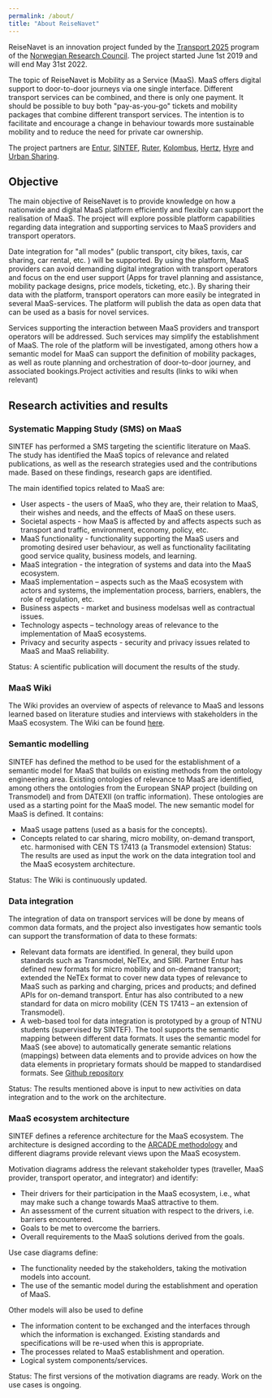 ```yaml
---
permalink: /about/
title: "About ReiseNavet"
---
```


ReiseNavet is an innovation project funded by the [Transport 2025](https://www.forskningsradet.no/en/about-the-research-council/programmes/transport/) program of the [Norwegian Research Council](https://www.forskningsradet.no/en/). The project started June 1st 2019 and will end May 31st 2022.

The topic of ReiseNavet is Mobility as a Service (MaaS). MaaS offers digital support to door-to-door journeys via one single interface. Different transport services can be combined, and there is only one payment. It should be possible to buy both "pay-as-you-go" tickets and mobility packages that combine different transport services. The intention is to facilitate and encourage a change in behaviour towards more sustainable mobility and to reduce the need for private car ownership.

The project partners are [Entur](https://om.entur.no/bedrift/om-entur/), [SINTEF](https://www.sintef.no/en/), [Ruter](https://ruter.no/en/about-ruter/about-us/), [Kolombus](https://www.kolumbus.no/en/about-kolumbus/about-the-company/), [Hertz](https://www.hertz.no/rentacar/reservation/), [Hyre](https://www.hyre.no/) and [Urban Sharing](https://urbansharing.com/).

## Objective

The main objective of ReiseNavet is to provide knowledge on how a nationwide and digital MaaS platform efficiently and flexibly can support the realisation of MaaS. The project will explore possible platform capabilities regarding data integration and supporting services to MaaS providers and transport operators. 

Date integration for "all modes" (public transport, city bikes, taxis, car sharing, car rental, etc. ) will be supported. By using the platform, MaaS providers can avoid demanding digital integration with transport operators and focus on the end user support (Apps for travel planning and assistance, mobility package designs, price models, ticketing, etc.). By sharing their data with the platform, transport operators can more easily be integrated in several MaaS-services. The platform will publish the data as open data that can be used as a basis for novel services.

Services supporting the interaction between MaaS providers and transport operators will be addressed. Such services may simplify the establishment of MaaS. The role of the platform will be investigated, among others how a semantic model for MaaS can support the definition of mobility packages, as well as route planning and orchestration of door-to-door journey, and associated bookings.Project activities and results (links to wiki when relevant) 

## Research activities and results

### Systematic Mapping Study (SMS) on MaaS

SINTEF has performed a SMS targeting the scientific literature on MaaS. The study has identified the MaaS topics of relevance and related publications, as well as the research strategies used and the contributions made. Based on these findings, research gaps are identified. 

The main identified topics related to MaaS are:
*	User aspects - the users of MaaS, who they are, their relation to MaaS, their wishes and needs, and the effects of MaaS on these users.
*	Societal aspects - how MaaS is affected by and affects aspects such as transport and traffic, environment, economy, policy, etc.
*	MaaS functionality - functionality supporting the MaaS users and promoting desired user behaviour, as well as functionality facilitating good service quality, business models, and learning.
*	MaaS integration - the integration of systems and data into the MaaS ecosystem.
*	MaaS implementation – aspects such as the MaaS ecosystem with actors and systems, the implementation process, barriers, enablers, the role of regulation, etc.
*	Business aspects - market and business modelsas well as contractual issues.
*	Technology aspects – technology areas of relevance to the implementation of MaaS ecosystems.
*	Privacy and security aspects - security and privacy issues related to MaaS and MaaS reliability.

Status: A scientific publication will document the results of the study.

### MaaS Wiki

The Wiki provides an overview of aspects of relevance to MaaS and lessons learned based on literature studies and interviews with stakeholders in the MaaS ecosystem. The Wiki can be found [here](https://reisenavet.no/maas/intro/).

### Semantic modelling

SINTEF has defined the method to be used for the establishment of a semantic model for MaaS that builds on existing methods from the ontology engineering area. 
Existing ontologies of relevance to MaaS are identified, among others the ontologies from the European SNAP project (building on Transmodel) and from DATEXII (on traffic information). These ontologies are used as a starting point for the MaaS model.
The new semantic model for MaaS is defined. It contains:
*	MaaS usage pattens (used as a basis for the concepts). 
*	Concepts related to car sharing, micro mobility, on-demand transport, etc. harmonised with CEN TS 17413 (a Transmodel extension)
Status: The results are used as input the work on the data integration tool and the MaaS ecosystem architecture. 

Status: The Wiki is continuously updated.

### Data integration 

The integration of data on transport services will be done by means of common data formats, and the project also investigates how semantic tools can support the transformation of data to these formats:
*	Relevant data formats are identified. In general, they build upon standards such as Transmodel, NeTEx, and SIRI. Partner Entur has defined new formats for micro mobility and on-demand transport; extended the NeTEx format to cover new data types of relevance to MaaS such as parking and charging, prices and products; and defined APIs for on-demand transport. Entur has also contributed to a new standard for data on micro mobility (CEN TS 17413 – an extension of Transmodel). 
* A web-based tool for data integration is prototyped by a group of NTNU students (supervised by SINTEF). The tool supports the semantic mapping between different data formats. It uses the semantic model for MaaS (see above) to automatically generate semantic relations (mappings) between data elements and to provide advices on how the data elements in proprietary formats should be mapped to standardised formats. See [Github repository](https://github.com/Kundestyrt-ReiseNavet)

Status: The results mentioned above is input to new activities on data integration and to the work on the architecture. 

### MaaS ecosystem architecture
SINTEF defines a reference architecture for the MaaS ecosystem. The architecture is designed according to the [ARCADE methodology](http://arcade-framework.org/) and different diagrams provide relevant views upon the MaaS ecosystem.

Motivation diagrams address the relevant stakeholder types (traveller, MaaS provider, transport operator, and integrator) and identify: 
*	Their drivers for their participation in the MaaS ecosystem, i.e., what may make such a change towards MaaS attractive to them.
*	An assessment of the current situation with respect to the drivers, i.e. barriers encountered.
*	Goals to be met to overcome the barriers.
*	Overall requirements to the MaaS solutions derived from the goals. 

Use case diagrams define:
*	The functionality needed by the stakeholders, taking the motivation models into account. 
*	The use of the semantic model during the establishment and operation of MaaS.

Other models will also be used to define
*	The information content to be exchanged and the interfaces through which the information is exchanged. Existing standards and specifications will be re-used when this is appropriate.
*	The processes related to MaaS establishment and operation. 
*	Logical system components/services.

Status: The first versions of the motivation diagrams are ready. Work on the use cases is ongoing.

